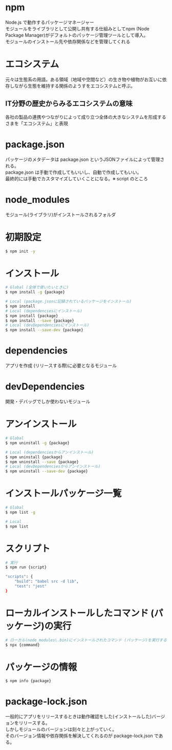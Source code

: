 # npm

Node.js で動作するパッケージマネージャー  
モジュールをライブラリとして公開し共有する仕組みとしてnpm (Node Package Manager)がデフォルトのパッケージ管理ツールとして導入。  
モジュールのインストール先や依存関係などを管理してくれる

# エコシステム

元々は生態系の用語。ある領域（地域や空間など）の生き物や植物がお互いに依存しながら生態を維持する関係のようすをエコシステムと呼ぶ。

## IT分野の歴史からみるエコシステムの意味

各社の製品の連携やつながりによって成り立つ全体の大きなシステムを形成するさまを「エコシステム」と表現

# package.json

パッケージのメタデータは package.json というJSONファイルによって管理される。  
package.json は手動で作成してもいいし、自動で作成してもいい。  
最終的には手動でカスタマイズしていくことになる。※ script のところ

# node_modules
モジュール(ライブラリ)がインストールされるフォルダ

# 初期設定

```zsh
$ npm init -y
```

# インストール

```zsh
# Global (全体で使いたいときに)
$ npm install -g {package}

# Local (package.jsonに記録されているパッケージをインストール)
$ npm install
# Local (dependenciesにインストール)
$ npm install {package}
$ npm install --save {package}
# Local (devDependenciesにインストール)
$ npm install --save-dev {package}
```

# dependencies

アプリを作成 (リリースする際)に必要となるモジュール

# devDependencies

開発・デバッグでしか使わないモジュール

# アンインストール

```zsh
# Global
$ npm uninstall -g {package}

# Local (dependenciesからアンインストール)
$ npm uninstall {package}
$ npm uninstall --save {package}
# Local (devDependenciesからアンインストール)
$ npm uninstall --save-dev {package}
```

# インストールパッケージ一覧

```zsh
# Global
$ npm list -g

# Local
$ npm list
```

# スクリプト

```zsh
# 実行
$ npm run {script}

"scripts": {
    "build": "babel src -d lib",
    "test": "jest"
}
```

# ローカルインストールしたコマンド (パッケージ)の実行

```zsh
# ローカル(node_modules\.bin)にインストールされたコマンド (パッケージ)を実行する
$ npx {command}
```

# パッケージの情報

```zsh
$ npm info {package}
```

# package-lock.json

一般的にアプリをリリースするときは動作確認をした(インストールした)バージョンをリリースする。  
しかしモジュールのバージョンは刻々と上がっていく。  
そのバージョン情報や依存関係を解決してくれるのが package-lock.json である。
